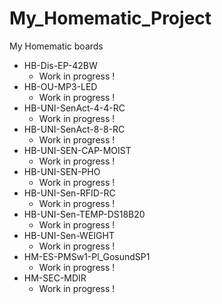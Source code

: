 # My_Homematic_Project
 My Homematic boards

+ HB-Dis-EP-42BW
	+ Work in progress !
+ HB-OU-MP3-LED
	+ Work in progress !
+ HB-UNI-SenAct-4-4-RC
	+ Work in progress !
+ HB-UNI-SenAct-8-8-RC
	+ Work in progress !
+ HB-UNI-SEN-CAP-MOIST
	+ Work in progress !
+ HB-UNI-SEN-PHO
	+ Work in progress !
+ HB-UNI-Sen-RFID-RC
	+ Work in progress !
+ HB-UNI-Sen-TEMP-DS18B20
	+ Work in progress !
+ HB-UNI-Sen-WEIGHT
	+ Work in progress !
+ HM-ES-PMSw1-Pl_GosundSP1
	+ Work in progress !
+ HM-SEC-MDIR
	+ Work in progress !

